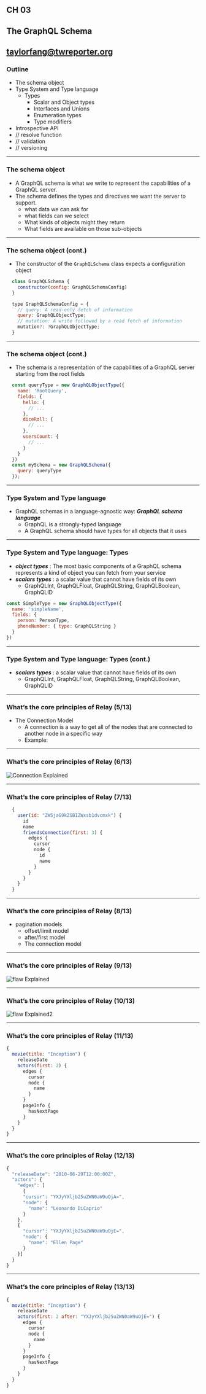 ## CH 03  
## The GraphQL Schema


taylorfang@twreporter.org
---

### Outline

- The schema object
- Type System and Type language
  - Types
    - Scalar and Object types
    - Interfaces and Unions
    - Enumeration types
    - Type modifiers
- Introspective API
- // resolve function
- // validation
- // versioning

---

### The schema object

- A GraphQL schema is what we write to represent the capabilities of a GraphQL server.
- The schema defines the types and directives we want the server to support.
  - what data we can ask for
  - what fields can we select
  - What kinds of objects might they return
  - What fields are available on those sub-objects
  
---

### The schema object (cont.)

- The constructor of the `GraphQLSchema` class expects a configuration object

```js
  class GraphQLSchema {
    constructor(config: GraphQLSchemaConfig)
  }

  type GraphQLSchemaConfig = {
    // query: A read-only fetch of information
    query: GraphQLObjectType;
    // mutation: A write followed by a read fetch of information 
    mutation?: ?GraphQLObjectType; 
  }
```

---

### The schema object (cont.)

- The schema is a representation of the capabilities of a GraphQL server starting from the root fields

```js
  const queryType = new GraphQLObjectType({
    name: 'RootQuery',
    fields: {
      hello: {
        // ...
      },
      diceRoll: {
        // ...
      },
      usersCount: {
        // ...
      }
    }
  })
  const mySchema = new GraphQLSchema({
    query: queryType
  });
```
  
---

### Type System and Type language

- GraphQL schemas in a language-agnostic way: **_GraphQL schema language_**
  - GraphQL is a strongly-typed language
  - A GraphQL schema should have types for all objects that it uses

---

### Type System and Type language: Types
  
- **_object types_** : The most basic components of a GraphQL schema represents a kind of object you can fetch from your service
- **_scalars types_** : a scalar value that cannot have fields of its own
  - GraphQLInt, GraphQLFloat, GraphQLString, GraphQLBoolean, GraphQLID

```js
const SimpleType = new GraphQLObjectType({
  name: 'simpleName',
  fields: {
    person: PersonType,
    phoneNumber: { type: GraphQLString }
  }
})
```

---

### Type System and Type language: Types (cont.)

- **_scalars types_** : a scalar value that cannot have fields of its own
  - GraphQLInt, GraphQLFloat, GraphQLString, GraphQLBoolean, GraphQLID
---

### What’s the core principles of Relay (5/13)

- The Connection Model
  - A connection is a way to get all of the nodes that are connected to another node in a specific way
  - Example:
  
---

### What’s the core principles of Relay (6/13)

  ![Connection Explained](https://cdn-images-1.medium.com/max/800/1*G2Byvcku-CB0qz6Xmhp1RA.png)
  
---

### What’s the core principles of Relay (7/13)

  ```js
    {
      user(id: "ZW5jaG9kZSBIZWxsb1dvcmxk") {
        id
        name
        friendsConnection(first: 3) {
          edges {
            cursor
            node {
              id
              name
            }
          }
        }
      }
    }
  ```
  
---

### What’s the core principles of Relay (8/13)

  - pagination models
    - offset/limit model
    - after/first model
    - The connection model
  
---

### What’s the core principles of Relay (9/13)

  ![flaw Explained](https://cdn-images-1.medium.com/max/800/1*VGCj1SK3VCdWAleXK_rvkg.png)
  
---

### What’s the core principles of Relay (10/13)

  ![flaw Explained2](https://cdn-images-1.medium.com/max/800/1*xfqxO28vw5G1vVIDD8HihQ.png)
  
---

### What’s the core principles of Relay (11/13)

  ```js
  {
    movie(title: "Inception") {
      releaseDate
      actors(first: 2) {
        edges {
          cursor
          node {
            name
          }
        }
        pageInfo {
          hasNextPage
        }
      }
    }
  }
  ```
  
---

### What’s the core principles of Relay (12/13)

  ```js
  {
    "releaseDate": "2010-08-29T12:00:00Z",
    "actors": {
      "edges": [
        {
        "cursor": "YXJyYXljb25uZWN0aW9uOjA=",
        "node": {
          "name": "Leonardo DiCaprio"
        }
      }, 
      {
        "cursor": "YXJyYXljb25uZWN0aW9uOjE=",
        "node": {
          "name": "Ellen Page"
        }
      }]
    }
  }
  ```
  
---

### What’s the core principles of Relay (13/13)

  ```js
  {
    movie(title: "Inception") {
      releaseDate
      actors(first: 2 after: "YXJyYXljb25uZWN0aW9uOjE=") {
        edges {
          cursor
          node {
            name
          }
        }
        pageInfo {
          hasNextPage
        }
      }
    }
  }
  ```